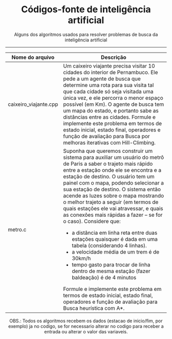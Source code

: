 <div align="center">
  <h1>Códigos-fonte de inteligência artificial</h1>
  <p>Alguns dos algoritmos usados para resolver problemas de busca da inteligência artificial</p>
  <hr>

  Nome do arquivo | Descrição
  ---|---
  caixeiro_viajante.cpp | Um caixeiro viajante precisa visitar 10 cidades do interior de Pernambuco. Ele pede a um agente de busca que determine uma rota para sua visita tal que cada cidade só seja visitada uma única vez, e ele percorra o menor espaço possível (em Km). O agente de busca tem um mapa do estado, e portanto sabe as distâncias entre as cidades. Formule e implemente este problema em termos de estado inicial, estado final, operadores e função de avaliação para Busca por melhoras iterativas com Hill-Climbing.
  metro.c | Suponha que queremos construir um sistema para auxiliar um usuário do metrô de Paris a saber o trajeto mais rápido entre a estação onde ele se encontra e a estação de destino. O usuário tem um painel com o mapa, podendo selecionar a sua estação de destino. O sistema então acende as luzes sobre o mapa mostrando o melhor trajeto a seguir (em termos de quais estações ele vai atravessar, e quais as conexões mais rápidas a fazer – se for o caso). Considere que: <ul><li>a distância em linha reta entre duas estações quaisquer é dada em uma tabela (considerando 4 linhas).</li><li>a velocidade média de um trem é de 30km/h</li><li>tempo gasto para trocar de linha dentro de mesma estação (fazer baldeação) é de 4 minutos</li></ul>Formule e implemente este problema em termos de estado inicial, estado final, operadores e função de avaliação para Busca heurística com A*.
</div>
<div align="center">
  OBS.: Todos os algoritmos recebem os dados (estacao de inicio/fim, por exemplo) ja no codigo, se for necessario alterar no codigo para receber a entrada ou alterar o valor das variaveis.
</div>
